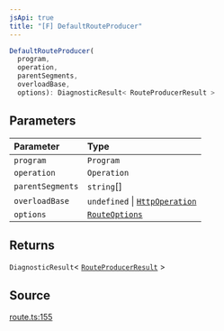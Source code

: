 ```yaml
---
jsApi: true
title: "[F] DefaultRouteProducer"
---
```


```ts
DefaultRouteProducer(
  program,
  operation,
  parentSegments,
  overloadBase,
  options): DiagnosticResult< RouteProducerResult >
```

## Parameters

| Parameter        | Type                                                         |
| :--------------- | :----------------------------------------------------------- |
| `program`        | `Program`                                                    |
| `operation`      | `Operation`                                                  |
| `parentSegments` | `string`[]                                                   |
| `overloadBase`   | `undefined` \| [`HttpOperation`](Interface.HttpOperation.md) |
| `options`        | [`RouteOptions`](Interface.RouteOptions.md)                  |

## Returns

`DiagnosticResult`< [`RouteProducerResult`](Interface.RouteProducerResult.md) \>

## Source

[route.ts:155](https://github.com/markcowl/cadl/blob/3db15286/packages/http/src/route.ts#L155)
